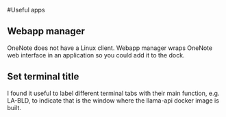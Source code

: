 #Useful apps

## Webapp manager
OneNote does not have a Linux client. Webapp manager wraps OneNote web interface in an application so you could add it to the dock.

## Set terminal title
I found it useful to label different terminal tabs with their main function, e.g. LA-BLD, to indicate that is the window where the llama-api docker image is built.